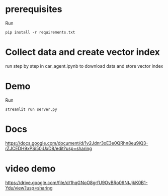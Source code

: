# prerequisites
Run 
```
pip install -r requirements.txt
```
# Collect data and create vector index
run step by step in car_agent.ipynb to download data and store vector index

# Demo
Run
```
streamlit run server.py
```

# Docs
https://docs.google.com/document/d/1v2Jdnr3xE3e0QRhn8eu9iQ3-rZJCEDH9xPSi50iUxD8/edit?usp=sharing

# video demo
https://drive.google.com/file/d/1hqGNoO8grfU9OvBRo09NtJjkK0B1-Ydu/view?usp=sharing